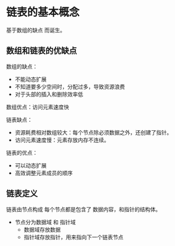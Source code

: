 # 链表的基本概念

基于数组的缺点 而诞生。

## 数组和链表的优缺点
数组的缺点：
* 不能动态扩展
* 不知道要多少空间时，分配过多，导致资源浪费
* 对于头部的插入和删除效率低

数组优点：访问元素速度快

链表缺点：
* 资源耗费相对数组较大：每个节点除必须数据之外，还创建了指针。
* 访问元素速度慢：元素存放内存不连续。

链表的优点：
* 可以动态扩展
* 高效调整元素成员的顺序

## 链表定义
链表由节点构成
每个节点都是包含了 数据内容，和指针的结构体。

* 节点分为数据域 和 指针域
    * 数据域存放数据   
    * 指针域存放指针，用来指向下一个链表节点
 